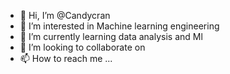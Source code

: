 - 👋 Hi, I’m @Candycran
- 👀 I’m interested in Machine learning engineering 
- 🌱 I’m currently learning data analysis and Ml
- 💞️ I’m looking to collaborate on 
- 📫 How to reach me ...

<!---
Candycran/Candycran is a ✨ special ✨ repository because its `README.md` (this file) appears on your GitHub profile.
You can click the Preview link to take a look at your changes.
--->
